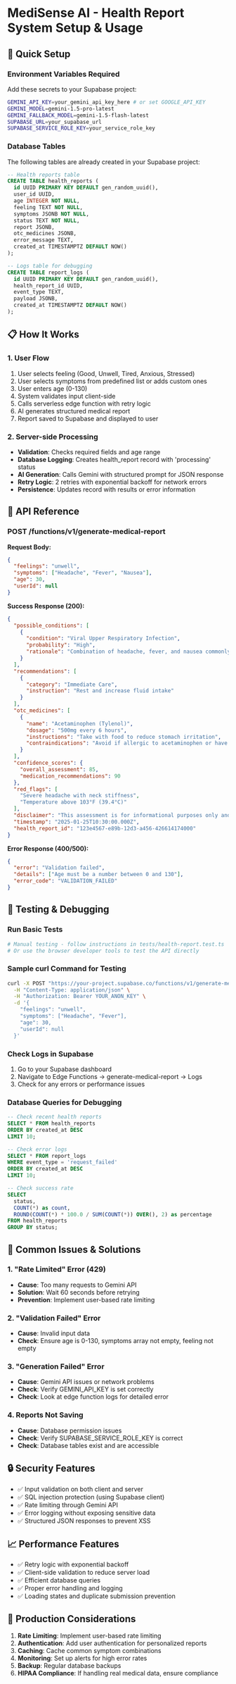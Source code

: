 # MediSense AI - Health Report System Setup & Usage

## 🚀 Quick Setup

### Environment Variables Required

Add these secrets to your Supabase project:

```bash
GEMINI_API_KEY=your_gemini_api_key_here # or set GOOGLE_API_KEY
GEMINI_MODEL=gemini-1.5-pro-latest
GEMINI_FALLBACK_MODEL=gemini-1.5-flash-latest
SUPABASE_URL=your_supabase_url
SUPABASE_SERVICE_ROLE_KEY=your_service_role_key
```

### Database Tables

The following tables are already created in your Supabase project:

```sql
-- Health reports table
CREATE TABLE health_reports (
  id UUID PRIMARY KEY DEFAULT gen_random_uuid(),
  user_id UUID,
  age INTEGER NOT NULL,
  feeling TEXT NOT NULL,
  symptoms JSONB NOT NULL,
  status TEXT NOT NULL,
  report JSONB,
  otc_medicines JSONB,
  error_message TEXT,
  created_at TIMESTAMPTZ DEFAULT NOW()
);

-- Logs table for debugging
CREATE TABLE report_logs (
  id UUID PRIMARY KEY DEFAULT gen_random_uuid(),
  health_report_id UUID,
  event_type TEXT,
  payload JSONB,
  created_at TIMESTAMPTZ DEFAULT NOW()
);
```

## 📋 How It Works

### 1. User Flow
1. User selects feeling (Good, Unwell, Tired, Anxious, Stressed)
2. User selects symptoms from predefined list or adds custom ones
3. User enters age (0-130)
4. System validates input client-side
5. Calls serverless edge function with retry logic
6. AI generates structured medical report
7. Report saved to Supabase and displayed to user

### 2. Server-side Processing
- **Validation**: Checks required fields and age range
- **Database Logging**: Creates health_report record with 'processing' status
- **AI Generation**: Calls Gemini with structured prompt for JSON response
- **Retry Logic**: 2 retries with exponential backoff for network errors
- **Persistence**: Updates record with results or error information

## 🔧 API Reference

### POST /functions/v1/generate-medical-report

**Request Body:**
```json
{
  "feelings": "unwell",
  "symptoms": ["Headache", "Fever", "Nausea"],
  "age": 30,
  "userId": null
}
```

**Success Response (200):**
```json
{
  "possible_conditions": [
    {
      "condition": "Viral Upper Respiratory Infection",
      "probability": "High",
      "rationale": "Combination of headache, fever, and nausea commonly seen in viral infections"
    }
  ],
  "recommendations": [
    {
      "category": "Immediate Care",
      "instruction": "Rest and increase fluid intake"
    }
  ],
  "otc_medicines": [
    {
      "name": "Acetaminophen (Tylenol)",
      "dosage": "500mg every 6 hours",
      "instructions": "Take with food to reduce stomach irritation",
      "contraindications": "Avoid if allergic to acetaminophen or have liver disease"
    }
  ],
  "confidence_scores": {
    "overall_assessment": 85,
    "medication_recommendations": 90
  },
  "red_flags": [
    "Severe headache with neck stiffness",
    "Temperature above 103°F (39.4°C)"
  ],
  "disclaimer": "This assessment is for informational purposes only and does not replace professional medical consultation, diagnosis, or treatment.",
  "timestamp": "2025-01-25T10:30:00.000Z",
  "health_report_id": "123e4567-e89b-12d3-a456-426614174000"
}
```

**Error Response (400/500):**
```json
{
  "error": "Validation failed",
  "details": ["Age must be a number between 0 and 130"],
  "error_code": "VALIDATION_FAILED"
}
```

## 🧪 Testing & Debugging

### Run Basic Tests
```bash
# Manual testing - follow instructions in tests/health-report.test.ts
# Or use the browser developer tools to test the API directly
```

### Sample curl Command for Testing
```bash
curl -X POST "https://your-project.supabase.co/functions/v1/generate-medical-report" \
  -H "Content-Type: application/json" \
  -H "Authorization: Bearer YOUR_ANON_KEY" \
  -d '{
    "feelings": "unwell",
    "symptoms": ["Headache", "Fever"],
    "age": 30,
    "userId": null
  }'
```

### Check Logs in Supabase
1. Go to your Supabase dashboard
2. Navigate to Edge Functions → generate-medical-report → Logs
3. Check for any errors or performance issues

### Database Queries for Debugging
```sql
-- Check recent health reports
SELECT * FROM health_reports 
ORDER BY created_at DESC 
LIMIT 10;

-- Check error logs
SELECT * FROM report_logs 
WHERE event_type = 'request_failed'
ORDER BY created_at DESC 
LIMIT 10;

-- Check success rate
SELECT 
  status,
  COUNT(*) as count,
  ROUND(COUNT(*) * 100.0 / SUM(COUNT(*)) OVER(), 2) as percentage
FROM health_reports 
GROUP BY status;
```

## 🐛 Common Issues & Solutions

### 1. "Rate Limited" Error (429)
- **Cause**: Too many requests to Gemini API
- **Solution**: Wait 60 seconds before retrying
- **Prevention**: Implement user-based rate limiting

### 2. "Validation Failed" Error
- **Cause**: Invalid input data
- **Check**: Ensure age is 0-130, symptoms array not empty, feeling not empty

### 3. "Generation Failed" Error
- **Cause**: Gemini API issues or network problems
- **Check**: Verify GEMINI_API_KEY is set correctly
- **Check**: Look at edge function logs for detailed error

### 4. Reports Not Saving
- **Cause**: Database permission issues
- **Check**: Verify SUPABASE_SERVICE_ROLE_KEY is correct
- **Check**: Database tables exist and are accessible

## 🔒 Security Features

- ✅ Input validation on both client and server
- ✅ SQL injection protection (using Supabase client)
- ✅ Rate limiting through Gemini API
- ✅ Error logging without exposing sensitive data
- ✅ Structured JSON responses to prevent XSS

## 📈 Performance Features

- ✅ Retry logic with exponential backoff
- ✅ Client-side validation to reduce server load
- ✅ Efficient database queries
- ✅ Proper error handling and logging
- ✅ Loading states and duplicate submission prevention

## 🚨 Production Considerations

1. **Rate Limiting**: Implement user-based rate limiting
2. **Authentication**: Add user authentication for personalized reports
3. **Caching**: Cache common symptom combinations
4. **Monitoring**: Set up alerts for high error rates
5. **Backup**: Regular database backups
6. **HIPAA Compliance**: If handling real medical data, ensure compliance